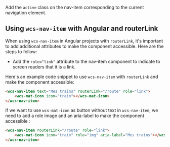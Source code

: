 Add the `active` class on the nav-item corresponding to the current navigation element.

## Using `wcs-nav-item` with Angular and routerLink
When using `wcs-nav-item` in Angular projects with `routerLink`, it's important to add additional attributes to make the 
component accessible. Here are the steps to follow:

- Add the `role="link"` attribute to the nav-item component to indicate to screen readers that it is a link.

Here's an example code snippet to use `wcs-nav-item` with `routerLink` and make the component accessible:

```html
<wcs-nav-item text="Mes trains" routerLink="/route" role="link">
    <wcs-mat-icon icon="train"></wcs-mat-icon>
</wcs-nav-item>
```

If we want to use `wcs-mat-icon` as button without text in `wcs-nav-item`, we need to add a role image and an aria-label to make the component accessible : 

```html
<wcs-nav-item routerLink="/route" role="link">
    <wcs-mat-icon icon="train" role="img" aria-label="Mes trains"></wcs-mat-icon>
</wcs-nav-item>
```